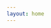 ```yaml
---
layout: home
---
```


<style type="text/css">
  .post-list-heading {
    display: none;
  }
  .rss-subscribe {
    display: none;
  }
</style>